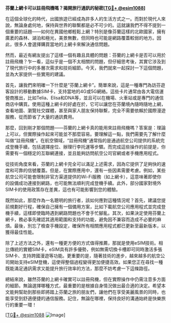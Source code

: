 **芬蘭上網卡可以註冊飛機嗎？揭開旅行通訊的秘密[[TG💪+ @esim1088](https://t.me/s/esim1088)]**

在這個全球化的時代，出國旅遊已經成為許多人的生活方式之一。而對於現代人來說，無論身處何地，保持與世界的聯繫都是必不可少的。這就讓我們不得不提到一個重要的話題——如何在異國他鄉輕鬆上網？特別是像芬蘭這樣的北歐國家，擁有廣袤的森林、湖泊和極光，美景無數，但同時也可能是網路覆蓋較弱的地方。因此，很多人會選擇購買當地的上網卡來解決通信問題。

然而，最近有網友提出了這樣一個有趣且具體的問題：芬蘭的上網卡是否可以用於註冊飛機？乍一看，這似乎是一個不太相關的問題，但仔細思考後，其實它涉及到了現代旅行中的多層次需求和技術細節。今天，我們就來一起探討一下這個問題，並為大家提供一些實用的建議。

首先，讓我們來明確一下什麼是“芬蘭上網卡”。簡單來說，這是一種專門為訪芬遊客設計的移動數據SIM卡，支持當地的4G或5G網絡。這些卡片通常由各大電信運營商推出，比如Telia、Elisa和DNA等，並且可以在機場、火車站或是專門的通信商店中購買。使用這種上網卡的好處在於，它可以讓您在芬蘭境內隨時隨地上網，查看地圖、瀏覽社交媒體，甚至與家人朋友保持聯繫，完全不需要依賴於國際漫遊服務，從而節省了大量的通訊費用。

那麼，回到剛才那個問題——芬蘭的上網卡真的能用來註冊飛機嗎？答案是：理論上可以，但實際操作起來可能並不那麼容易。要理解這一點，我們需要先了解什麼叫做“註冊飛機”。在航空領域，“註冊飛機”通常指的是通過航空公司提供的系統完成登機手續，包括選擇座位、辦理行李托運等步驟。而完成這些操作的前提是，你需要有一個穩定的互聯網連接，並且能夠訪問航空公司官網或者手機應用程式。

從技術角度來看，芬蘭的上網卡完全可以滿足上述需求，因為它提供了足夠快的速度和可靠的信號覆蓋。但是，在實際應用中，還有一些因素需要考慮。例如，某些航空公司可能會限制非官方渠道提供的Wi-Fi服務（如上網卡），這意味著即使你的設備成功連接到網路，也可能無法順利完成登機手續。此外，部分國家對境外SIM卡的使用政策存在差異，這也有可能影響到您的體驗。

既然如此，那麼作為一名聰明的旅行者，該如何應對這種情況呢？首先，建議您提前規劃好行程，確保自己擁有一個備用方案，比如下載航空公司應用程式並完成登機手續，這樣即使臨時遇到網路問題也不會手忙腳亂。其次，如果決定使用芬蘭上網卡，務必事先確認其適用範圍和支持的功能，避免因不兼容而造成不必要的麻煩。最後，別忘了檢查手機設定，確保所有相關應用程式都已更新至最新版本，以獲得最佳性能。

除了上述方法之外，還有一種更方便的方式值得推薦，那就是使用eSIM技術。相比傳統的實體SIM卡，eSIM具有許多優勢，例如無需切換卡槽即可同時激活多張SIM卡、支持跨國漫遊等功能。更重要的是，隨著技術的進步，越來越多的航空公司開始支持eSIM登機，這使得整個過程變得更加便捷高效。如果您正在尋找一種既能滿足通訊需求又能提升旅行效率的方法，那麼不妨考慮一下這條路徑。

總結來說，雖然芬蘭的上網卡確實可以註冊飛機，但在實際操作中仍需注意多方面的細節。無論選擇哪種方式，最重要的是根據自身情況做出最合適的決定。希望本文能夠幫助到那些即將踏上芬蘭之旅的朋友們，讓他們在享受美麗風景的同時，也能享受到舒適便捷的通信服務。記住，無論在哪裡，保持良好的溝通始終是快樂旅行的重要一環！

[[TG💪+ @esim1088](https://t.me/s/esim1088) ![Image](https://i.postimg.cc/4NQfJmqS/Snipaste-2025-05-13-00-14-12.png)]